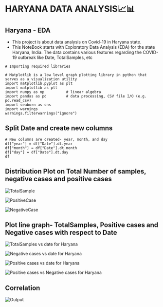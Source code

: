 # HARYANA DATA ANALYSIS📈📊

## Haryana - EDA

* This project is about data analysis on Covid-19 in Haryana state.
* This NoteBook starts with Exploratory Data Analysis (EDA) for the state Haryana, India. The data contains various features regarding the COVID-19 outbreak like Date, TotalSamples, etc

```
# Importing required libraries

# Matplotlib is a low level graph plotting library in python that serves as a visualization utility
import matplotlib.pyplot as plt
import matplotlib as plt
import numpy as np          # linear algebra      
import pandas as pd         # data processing, CSV file I/O (e.g. pd.read_csv)
import seaborn as sns
import warnings
warnings.filterwarnings("ignore")
```

## Split Date and create new columns
```
# New columns are created- year, month, and day
df["year"] = df["Date"].dt.year
df["month"] = df["Date"].dt.month
df["day"] = df["Date"].dt.day
df
```

## Distribution Plot on Total Number of samples, negative cases and positive cases

![TotalSample](https://user-images.githubusercontent.com/67102886/132088812-c99ff8a6-6d35-4360-be8d-0b33a62700d5.png)

![PositiveCase](https://user-images.githubusercontent.com/67102886/132088835-e2843c72-6f96-40b7-9677-aadb16f6e885.png)

![NegativeCase](https://user-images.githubusercontent.com/67102886/132088895-b3b1e6dc-4e56-44aa-bdc4-13e137896a26.png)

## Plot line graph- TotalSamples, Positive cases and Negative cases with respect to Date

![TotalSamples vs date for Haryana](https://user-images.githubusercontent.com/67102886/132088937-6d402e69-994f-4c6d-b583-326be20a683d.png)

![Negative cases vs date for Haryana](https://user-images.githubusercontent.com/67102886/132088962-f460e836-57ee-4e5c-a7e5-63d5b4dd0b70.png)

![Positive cases vs date for Haryana](https://user-images.githubusercontent.com/67102886/132088980-398d4060-32b2-4560-96b3-985496a25f03.png)

![Positive cases vs Negative cases for Haryana](https://user-images.githubusercontent.com/67102886/132088990-25fbabba-5191-4b79-8392-ad935c00da0a.png)

## Correlation

![Output](https://user-images.githubusercontent.com/67102886/132089082-21f025b9-ff3e-4bda-bad7-f880a0a03afe.png)
